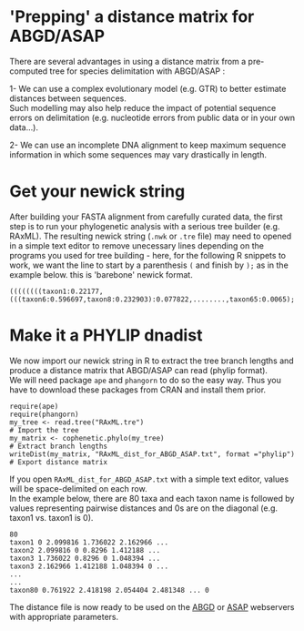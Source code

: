 # 'Prepping' a distance matrix for ABGD/ASAP

There are several advantages in using a distance matrix from a pre-computed tree for species delimitation with ABGD/ASAP :<br/>

1- We can use a complex evolutionary model (e.g. GTR) to better estimate distances between sequences.<br/>
Such modelling may also help reduce the impact of potential sequence errors on delimitation (e.g. nucleotide errors from public data or in your own data...).

2- We can use an incomplete DNA alignment to keep maximum sequence information in which some sequences may vary drastically in length.

# Get your newick string

After building your FASTA alignment from carefully curated data, the first step is to run your phylogenetic analysis with a serious tree builder (e.g. RAxML). The resulting newick string (```.nwk``` or ```.tre``` file) may need to opened in a simple text editor to remove unecessary lines depending on the programs you used for tree building - here, for the following R snippets to work, we want the line to start by a parenthesis ```(``` and finish by ```);``` as in the example below. this is 'barebone' newick format.

```
((((((((taxon1:0.22177,(((taxon6:0.596697,taxon8:0.232903):0.077822,........,taxon65:0.0065);
```
# Make it a PHYLIP dnadist

We now import our newick string in R to extract the tree branch lengths and produce a distance matrix that ABGD/ASAP can read (phylip format).<br/>
We will need package ```ape``` and ```phangorn``` to do so the easy way. Thus you have to download these packages from CRAN and install them prior.
 
```
require(ape)
require(phangorn)
my_tree <- read.tree("RAxML.tre")                                        # Import the tree
my_matrix <- cophenetic.phylo(my_tree)                                   # Extract branch lengths
writeDist(my_matrix, "RAxML_dist_for_ABGD_ASAP.txt", format ="phylip")   # Export distance matrix
```

If you open ```RAxML_dist_for_ABGD_ASAP.txt``` with a simple text editor, values will be space-delimited on each row.<br/>
In the example below, there are 80 taxa and each taxon name is followed by values representing pairwise distances and 0s are on the diagonal (e.g. taxon1 vs. taxon1 is 0).<br/>

```
80 
taxon1 0 2.099816 1.736022 2.162966 ...
taxon2 2.099816 0 0.8296 1.412188 ...
taxon3 1.736022 0.8296 0 1.048394 ...
taxon3 2.162966 1.412188 1.048394 0 ...
...
...
taxon80 0.761922 2.418198 2.054404 2.481348 ... 0
```
The distance file is now ready to be used on the [ABGD](https://bioinfo.mnhn.fr/abi/public/abgd/abgdweb.html) or [ASAP](https://bioinfo.mnhn.fr/abi/public/asap/asapweb.html) webservers with appropriate parameters.<br/>


